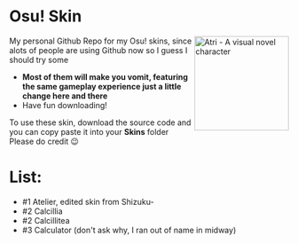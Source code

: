 # Osu! Skin

<img src="https://media.discordapp.net/attachments/917752246811365397/919221808539004958/atelieravatar1.5x.png?width=749&height=749" align="right" 
     alt="Atri - A visual novel character" width="170" height="170">

My personal Github Repo for my Osu! skins, since alots of people are using Github now so I guess I should try some

* **Most of them will make you vomit, featuring the same gameplay experience just a little change here and there**
* Have fun downloading! 

To use these skin, download the source code and you can copy paste it into your **Skins** folder
Please do credit 😉

# List:

* #1 Atelier, edited skin from Shizuku- 
* #2 Calcillia
* #2 Calcillitea
* #3 Calculator (don't ask why, I ran out of name in midway)